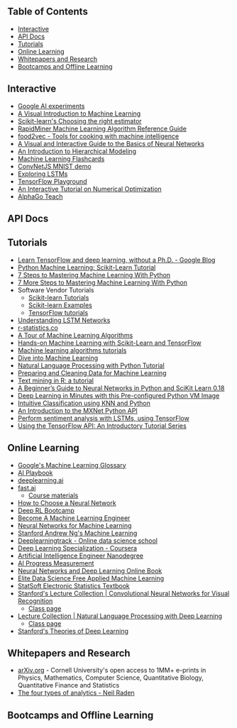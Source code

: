 ## Table of Contents
- <a href="#interactive">Interactive</a>
- <a href="#apidocs">API Docs</a>
- <a href="#tutorials">Tutorials</a>
- <a href="#moocs">Online Learning</a>
- <a href="#whitepapers">Whitepapers and Research</a>
- <a href="#bootcamps">Bootcamps and Offline Learning</a>

<h2><a name="interactive">Interactive</a></h2>

- [Google AI experiments](https://aiexperiments.withgoogle.com)
- [A Visual Introduction to Machine Learning](http://www.r2d3.us/visual-intro-to-machine-learning-part-1/)
- [Scikit-learn's Choosing the right estimator](http://scikit-learn.org/stable/tutorial/machine_learning_map/)
- [RapidMiner Machine Learning Algorithm Reference Guide](http://mod.rapidminer.com/#app)
- [food2vec - Tools for cooking with machine intelligence](https://altosaar.github.io/food2vec/)
- [A Visual and Interactive Guide to the Basics of Neural Networks](https://jalammar.github.io/Visual-interactive-guide-basics-neural-networks/)
- [An Introduction to Hierarchical Modeling](http://mfviz.com/hierarchical-models/)
- [Machine Learning Flashcards](https://machinelearningflashcards.com/)
- [ConvNetJS MNIST demo](http://cs.stanford.edu/people/karpathy/convnetjs/demo/mnist.html)
- [Exploring LSTMs](http://blog.echen.me/2017/05/30/exploring-lstms/?utm_campaign=Data%2BElixir&utm_medium=email&utm_source=Data_Elixir_134)
- [TensorFlow Playground](http://playground.tensorflow.org/)
- [An Interactive Tutorial on Numerical Optimization](http://www.benfrederickson.com/numerical-optimization/)
- [AlphaGo Teach](https://alphagoteach.deepmind.com/)

<h2><a name="apidocs">API Docs</a></h2>


<h2><a name="tutorials">Tutorials</a></h2>

- [Learn TensorFlow and deep learning, without a Ph.D. - Google Blog](https://cloud.google.com/blog/big-data/2017/01/learn-tensorflow-and-deep-learning-without-a-phd)
- [Python Machine Learning: Scikit-Learn Tutorial](https://www.datacamp.com/community/tutorials/machine-learning-python)
- [7 Steps to Mastering Machine Learning With Python](http://www.kdnuggets.com/2015/11/seven-steps-machine-learning-python.html)
- [7 More Steps to Mastering Machine Learning With Python](http://www.kdnuggets.com/2017/03/seven-more-steps-machine-learning-python.html)
- Software Vendor Tutorials
    + [Scikit-learn Tutorials](http://scikit-learn.org/stable/tutorial/)
    + [Scikit-learn Examples](http://scikit-learn.org/stable/auto_examples/)
    + [TensorFlow tutorials](https://www.tensorflow.org/tutorials/)
- [Understanding LSTM Networks](http://colah.github.io/posts/2015-08-Understanding-LSTMs/)
- [r-statistics.co](http://r-statistics.co/)
- [A Tour of Machine Learning Algorithms](https://machinelearningmastery.com/a-tour-of-machine-learning-algorithms/)
- [Hands-on Machine Learning with Scikit-Learn and TensorFlow](https://github.com/ageron/handson-ml)
- [Machine learning algorithms tutorials](https://github.com/ethen8181/machine-learning)
- [Dive into Machine Learning](https://github.com/hangtwenty/dive-into-machine-learning)
- [Natural Language Processing with Python Tutorial](https://www.dataquest.io/blog/natural-language-processing-with-python/)
- [Preparing and Cleaning Data for Machine Learning](https://www.dataquest.io/blog/machine-learning-preparing-data/)
- [Text mining in R: a tutorial](https://www.springboard.com/blog/text-mining-in-r/)
- [A Beginner’s Guide to Neural Networks in Python and SciKit Learn 0.18](https://www.springboard.com/blog/beginners-guide-neural-network-in-python-scikit-learn-0-18/)
- [Deep Learning in Minutes with this Pre-configured Python VM Image](https://www.kdnuggets.com/2017/05/deep-learning-pre-configured-python-vm-image.html)
- [Intuitive Classification using KNN and Python](http://blog.yhat.com/posts/classification-using-knn-and-python.html)
- [An Introduction to the MXNet Python API](https://www.kdnuggets.com/2017/05/intro-mxnet-python-api.html)
- [Perform sentiment analysis with LSTMs, using TensorFlow](https://www.oreilly.com/learning/perform-sentiment-analysis-with-lstms-using-tensorflow)
- [Using the TensorFlow API: An Introductory Tutorial Series](https://www.kdnuggets.com/2017/06/using-tensorflow-api-tutorial-series.html)

<h2><a name="moocs">Online Learning</a></h2>

- [Google's Machine Learning Glossary](https://developers.google.com/machine-learning/glossary/)
- [AI Playbook](http://aiplaybook.a16z.com/)
- [deeplearning.ai](https://www.deeplearning.ai/)
- [fast.ai](http://www.fast.ai/)
    + [Course materials](http://files.fast.ai/)
- [How to Choose a Neural Network](https://deeplearning4j.org/neuralnetworktable.html)
- [Deep RL Bootcamp](https://sites.google.com/view/deep-rl-bootcamp/lectures)
- [Become A Machine Learning Engineer](https://www.udacity.com/course/machine-learning-engineer-nanodegree--nd009)
- [Neural Networks for Machine Learning](https://www.coursera.org/learn/neural-networks)
- [Stanford Andrew Ng's Machine Learning](https://www.coursera.org/learn/machine-learning)
- [Deeplearningtrack - Online data science school](https://www.deeplearningtrack.com/)
- [Deep Learning Specialization - Coursera](https://www.coursera.org/specializations/deep-learning)
- [Artificial Intelligence Engineer Nanodegree](https://www.udacity.com/ai)
- [AI Progress Measurement](https://www.eff.org/ai/metrics)
- [Neural Networks and Deep Learning Online Book](http://neuralnetworksanddeeplearning.com/index.html)
- [Elite Data Science Free Applied Machine Learning](https://elitedatascience.com/)
- [StatSoft Electronic Statistics Textbook](http://www.statsoft.com/Textbook)
- [Stanford's Lecture Collection | Convolutional Neural Networks for Visual Recognition](https://www.youtube.com/playlist)
    + [Class page](http://cs231n.stanford.edu/)
- [Lecture Collection | Natural Language Processing with Deep Learning](https://www.youtube.com/playlist?list=PL3FW7Lu3i5Jsnh1rnUwq_TcylNr7EkRe6)
    + [Class page](http://web.stanford.edu/class/cs224n/)
- [Stanford's Theories of Deep Learning](https://stats385.github.io/)

<h2><a name="whitepapers">Whitepapers and Research</a></h2>

- [arXiv.org](https://arxiv.org/) - Cornell University's open access to 1MM+ e-prints in Physics, Mathematics, Computer Science, Quantitative Biology, Quantitative Finance and Statistics
- [The four types of analytics - Neil Raden](http://www.actian.com/wp-content/uploads/2014/07/Neil-Raden-White-Paper4.pdf)

<h2><a name="bootcamps">Bootcamps and Offline Learning</a></h2>
